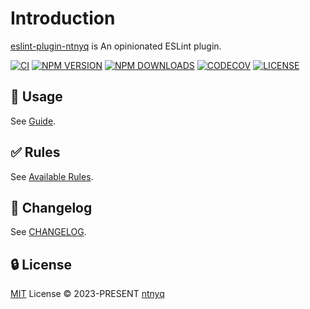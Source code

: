 # Introduction

[eslint-plugin-ntnyq](https://www.npmjs.com/package/eslint-plugin-ntnyq) is An opinionated ESLint plugin.

<div id="package_status">

[![CI](https://github.com/ntnyq/eslint-plugin-ntnyq/workflows/CI/badge.svg)](https://github.com/ntnyq/eslint-plugin-ntnyq/actions)
[![NPM VERSION](https://img.shields.io/npm/v/eslint-plugin-ntnyq.svg)](https://www.npmjs.com/package/eslint-plugin-ntnyq)
[![NPM DOWNLOADS](https://img.shields.io/npm/dy/eslint-plugin-ntnyq.svg)](https://www.npmjs.com/package/eslint-plugin-ntnyq)
[![CODECOV](https://codecov.io/github/ntnyq/eslint-plugin-ntnyq/branch/main/graph/badge.svg)](https://codecov.io/github/ntnyq/eslint-plugin-ntnyq)
[![LICENSE](https://img.shields.io/github/license/ntnyq/eslint-plugin-ntnyq.svg)](https://github.com/ntnyq/eslint-plugin-ntnyq/blob/main/LICENSE)

</div>

## :book: Usage

See [Guide](./guide/index.md).

## :white_check_mark: Rules

See [Available Rules](./rules/index.md).

## :book: Changelog

See [CHANGELOG](https://github.com/ntnyq/eslint-plugin-ntnyq/releases).

## :lock: License

[MIT](https://github.com/ntnyq/eslint-plugin-ntnyq/blob/main/LICENSE) License © 2023-PRESENT [ntnyq](https://github.com/ntnyq)
